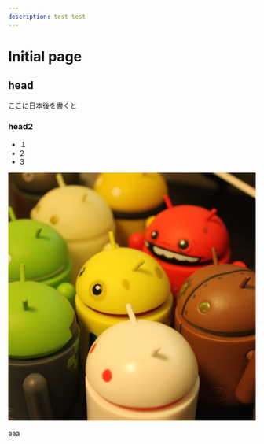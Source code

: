 ```yaml
---
description: test test
---
```


# Initial page

## head

ここに日本後を書くと

### head2

* １
* 2
* 3

![a](.gitbook/assets/me_512.jpg)

aaa



